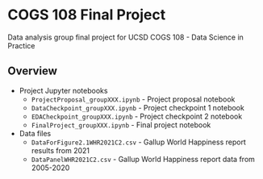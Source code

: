 # COGS 108 Final Project
Data analysis group final project for UCSD COGS 108 - Data Science in Practice 

## Overview
- Project Jupyter notebooks
  - `ProjectProposal_groupXXX.ipynb` - Project proposal notebook 
  - `DataCheckpoint_groupXXX.ipynb` - Project checkpoint 1 notebook 
  - `EDACheckpoint_groupXXX.ipynb` - Project checkpoint 2 notebook 
  - `FinalProject_groupXXX.ipynb` - Final project notebook
- Data files
  -  `DataForFigure2.1WHR2021C2.csv` - Gallup World Happiness report results from 2021
  -  `DataPanelWHR2021C2.csv` - Gallup World Happiness report data from 2005-2020
